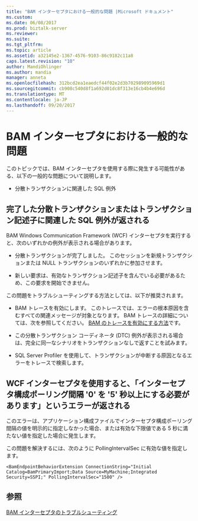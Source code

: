 ```yaml
---
title: "BAM インターセプタにおける一般的な問題 |Microsoft ドキュメント"
ms.custom: 
ms.date: 06/08/2017
ms.prod: biztalk-server
ms.reviewer: 
ms.suite: 
ms.tgt_pltfrm: 
ms.topic: article
ms.assetid: a32145e2-1367-4576-9103-86c9182c11a8
caps.latest.revision: "10"
author: MandiOhlinger
ms.author: mandia
manager: anneta
ms.openlocfilehash: 312bcd2ea1eaedcf44f02e2d3b702989095969d1
ms.sourcegitcommit: cb908c540d8f1a692d01dc8f313e16cb4b4e696d
ms.translationtype: MT
ms.contentlocale: ja-JP
ms.lasthandoff: 09/20/2017
---
```

# <a name="common-issues-with-the-bam-interceptors"></a>BAM インターセプタにおける一般的な問題
このトピックでは、BAM インターセプタを使用する際に発生する可能性がある、以下の一般的な問題について説明します。  
  
-   分散トランザクションに関連した SQL 例外  
  
## <a name="you-receive-a-sql-exception-concerning-a-completed-distributed-transaction-or-a-transaction-descriptor"></a>完了した分散トランザクションまたはトランザクション記述子に関連した SQL 例外が返される  
 BAM Windows Communication Framework (WCF) インターセプタを実行すると、次のいずれかの例外が表示される場合があります。  
  
-   分散トランザクションが完了しました。 このセッションを新規トランザクションまたは NULL トランザクションのいずれかに参加させます。  
  
-   新しい要求は、有効なトランザクション記述子を含んでいる必要があるため、この要求を開始できません。  
  
 この問題をトラブルシューティングする方法としては、以下が推奨されます。  
  
-   BAM トレースを有効にします。 このトレースでは、エラーの根本原因を含むすべての関連メッセージが対象となります。 BAM トレースの詳細については、次を参照してください。 [BAM のトレースを有効にする方法](../core/how-to-enable-tracing-in-bam.md)です。  
  
-   この分散トランザクション コーディネータ (DTC) 例外が表示される場合は、完全に同一なシナリオをトランザクションなしで返すことを試みます。  
  
-   SQL Server Profiler を使用して、トランザクションが中断する原因となるエラーをトレースで検索します。  
  
## <a name="you-receive-an-error-similar-to-interceptor-configuration-polling-interval-0-must-be-at-least-5-seconds-when-using-the-wcf-interceptor"></a>WCF インターセプタを使用すると、「インターセプタ構成ポーリング間隔 '0' を '5' 秒以上にする必要があります」というエラーが返される  
 このエラーは、アプリケーション構成ファイルでインターセプタ構成ポーリング間隔の値を明示的に指定しなかった場合、または有効な下限値である 5 秒に満たない値を指定した場合に発生します。  
  
 この問題を解決するには、次のように PollingIntervalSec に有効な値を指定します。  
  
```  
<BamEndpointBehaviorExtension ConnectionString="Initial Catalog=BamPrimaryImport;Data Source=MyMachine;Integrated Security=SSPI;" PollingIntervalSec="1500" />  
```  
  
## <a name="see-also"></a>参照  
 [BAM インターセプタのトラブルシューティング](../core/troubleshooting-bam-interceptors.md)